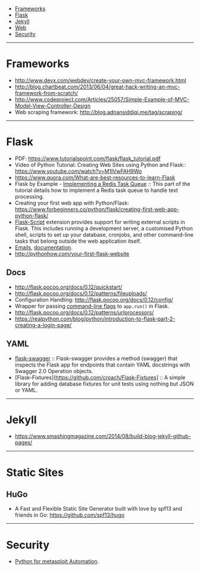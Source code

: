 + [Frameworks](#frameworks)
+ [Flask](#flask)
+ [Jekyll](#jekyll)
+ [Web](#web)
+ [Security](#security)

----

# Frameworks
+ http://www.devx.com/webdev/create-your-own-mvc-framework.html
+ http://blog.chartbeat.com/2013/06/04/great-hack-writing-an-mvc-framework-from-scratch/
+ http://www.codeproject.com/Articles/25057/Simple-Example-of-MVC-Model-View-Controller-Design
+ Web scraping framework: http://blog.adnansiddiqi.me/tag/scraping/

----

# Flask
+ PDF: https://www.tutorialspoint.com/flask/flask_tutorial.pdf
+ Video of Python Tutorial: Creating Web Sites using Python and Flask:: https://www.youtube.com/watch?v=M1IVwFAH9Wo
+ https://www.quora.com/What-are-best-resources-to-learn-Flask
+ Flask by Example - [Implementing a Redis Task Queue](https://realpython.com/blog/python/flask-by-example-implementing-a-redis-task-queue/) :: This part of the tutorial details how to implement a Redis task queue to handle text processing.
+ Creating your first web app with Python/Flask: https://www.forbeginners.co/python/flask/creating-first-web-app-python-flask/
+ [Flask-Script](https://flask-script.readthedocs.io/en/latest/) extension provides support for writing external scripts in Flask. This includes running a development server, a customised Python shell, scripts to set up your database, cronjobs, and other command-line tasks that belong outside the web application itself.
+ [Emails](https://pythonhosted.org/flask-mail/), [documentation](https://flask-mail.readthedocs.io/en/latest/).
+ http://pythonhow.com/your-first-flask-website

## Docs
+ http://flask.pocoo.org/docs/0.12/quickstart/
+ http://flask.pocoo.org/docs/0.12/patterns/fileuploads/
+ Configuration Handling: http://flask.pocoo.org/docs/0.12/config/
+ Wrapper for passing [command-line flags](http://flask.pocoo.org/snippets/133/) to `app.run()` in Flask.
+ http://flask.pocoo.org/docs/0.12/patterns/urlprocessors/
+ https://realpython.com/blog/python/introduction-to-flask-part-2-creating-a-login-page/

## YAML
+ [flask-swagger](https://github.com/gangverk/flask-swagger) :: Flask-swagger provides a method (swagger) that inspects the Flask app for endpoints that contain YAML docstrings with Swagger 2.0 Operation objects.
+ [Flask-Fixtures](https://github.com/croach/Flask-Fixtures] :: A simple library for adding database fixtures for unit tests using nothing but JSON or YAML.

----

# Jekyll
+ https://www.smashingmagazine.com/2014/08/build-blog-jekyll-github-pages/

----

# Static Sites

## HuGo
+ A Fast and Flexible Static Site Generator built with love by spf13 and friends in Go: https://github.com/spf13/hugo


----

# Security
+ [Python for metasploit Automation](http://www.primalsecurity.net/python-for-metasploit-automation/).


